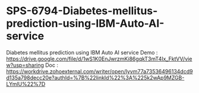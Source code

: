 # SPS-6794-Diabetes-mellitus-prediction-using-IBM-Auto-AI-service
Diabetes mellitus  prediction using IBM Auto AI service
Demo : https://drive.google.com/file/d/1wS1K0EnJwrzmKi86gqkT3mT4Ix_FktVV/view?usp=sharing
Doc : https://workdrive.zohoexternal.com/writer/open/lyvm77a73536496134dcd9d135a798decc20e?authId=%7B%22linkId%22%3A%225k2wAp9MZGB-LYmlU%22%7D
